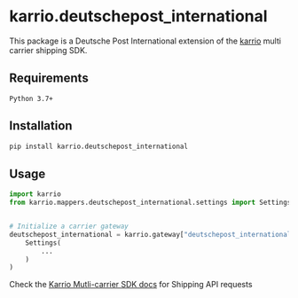 
# karrio.deutschepost_international

This package is a Deutsche Post International extension of the [karrio](https://pypi.org/project/karrio) multi carrier shipping SDK.

## Requirements

`Python 3.7+`

## Installation

```bash
pip install karrio.deutschepost_international
```

## Usage

```python
import karrio
from karrio.mappers.deutschepost_international.settings import Settings


# Initialize a carrier gateway
deutschepost_international = karrio.gateway["deutschepost_international"].create(
    Settings(
        ...
    )
)
```

Check the [Karrio Mutli-carrier SDK docs](https://docs.karrio.io) for Shipping API requests
